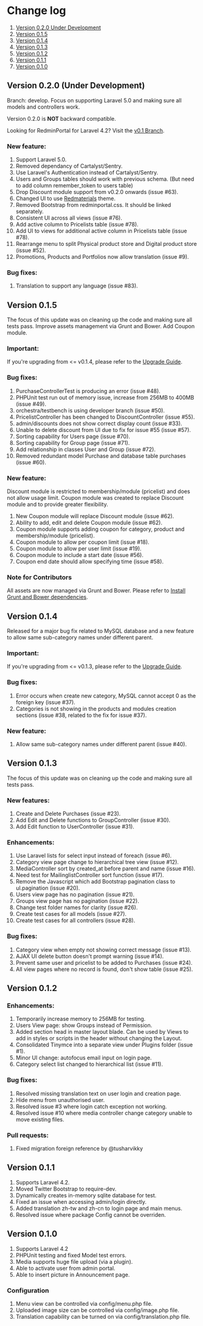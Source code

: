 # Change log

1. [Version 0.2.0 Under Development](#version-020-under-development)
2. [Version 0.1.5](#version-015)
3. [Version 0.1.4](#version-014)
4. [Version 0.1.3](#version-013)
5. [Version 0.1.2](#version-012)
6. [Version 0.1.1](#version-011)
7. [Version 0.1.0](#version-010)

## Version 0.2.0 (Under Development)
Branch: develop. Focus on supporting Laravel 5.0 and making sure all models and controllers work.

Version 0.2.0 is **NOT** backward compatible.

Looking for RedminPortal for Laravel 4.2? Visit the [v0.1 Branch](https://github.com/redooor/redminportal/tree/v0.1).

### New feature:
1. Support Laravel 5.0.
2. Removed dependancy of Cartalyst/Sentry.
3. Use Laravel's Authentication instead of Cartalyst/Sentry.
4. Users and Groups tables should work with previous schema. (But need to add column remember_token to users table)
5. Drop Discount module support from v0.2.0 onwards (issue #63).
6. Changed UI to use [Redmaterials](http://redmaterials.redooor.com) theme.
7. Removed Bootstrap from redminportal.css. It should be linked separately.
8. Consistent UI across all views (issue #76).
9. Add active column to Pricelists table (issue #78).
10. Add UI to views for additional active column in Pricelists table (issue #78).
11. Rearrange menu to split Physical product store and Digital product store (issue #52).
12. Promotions, Products and Portfolios now allow translation (issue #9).

### Bug fixes:
1. Translation to support any language (issue #83).

## Version 0.1.5
The focus of this update was on cleaning up the code and making sure all tests pass. Improve assets management via Grunt and Bower. Add Coupon module.

### Important:
If you're upgrading from <= v0.1.4, please refer to the [Upgrade Guide](#upgrade-guide).

### Bug fixes:
1. PurchaseControllerTest is producing an error (issue #48).
2. PHPUnit test run out of memory issue, increase from 256MB to 400MB (issue #49).
3. orchestra/testbench is using developer branch (issue #50).
4. PricelistController has been changed to DiscountController (issue #55).
5. admin/discounts does not show correct display count (issue #33).
6. Unable to delete discount from UI due to fix for issue #55 (issue #57).
7. Sorting capability for Users page (issue #70).
8. Sorting capability for Group page (issue #71).
9. Add relationship in classes User and Group (issue #72).
10. Removed redundant model Purchase and database table purchases (issue #60).

### New feature:
Discount module is restricted to membership/module (pricelist) and does not allow usage limit.
Coupon module was created to replace Discount module and to provide greater flexibility.

1. New Coupon module will replace Discount module (issue #62).
2. Ability to add, edit and delete Coupon module (issue #62).
3. Coupon module supports adding coupon for category, product and membership/module (pricelist).
4. Coupon module to allow per coupon limit (issue #18).
5. Coupon module to allow per user limit (issue #19).
6. Coupon module to include a start date (issue #56).
7. Coupon end date should allow specifying time (issue #58).

### Note for Contributors
All assets are now managed via Grunt and Bower. Please refer to [Install Grunt and Bower dependencies](#install-grunt-and-bower-dependencies).

## Version 0.1.4
Released for a major bug fix related to MySQL database and a new feature to allow same sub-category names under different parent.

### Important:
If you're upgrading from <= v0.1.3, please refer to the [Upgrade Guide](#upgrade-guide).

### Bug fixes:
1. Error occurs when create new category, MySQL cannot accept 0 as the foreign key (issue #37).
2. Categories is not showing in the products and modules creation sections (issue #38, related to the fix for issue #37).

### New feature:
1. Allow same sub-category names under different parent (issue #40).

## Version 0.1.3
The focus of this update was on cleaning up the code and making sure all tests pass.

### New features:
1. Create and Delete Purchases (issue #23).
2. Add Edit and Delete functions to GroupController (issue #30).
3. Add Edit function to UserController (issue #31).

### Enhancements:
1. Use Laravel lists for select input instead of foreach (issue #6).
2. Category view page change to hierarchical tree view (issue #12).
3. MediaController sort by created_at before parent and name (issue #16).
4. Need test for MailinglistController sort function (issue #17).
5. Remove the Javascript which add Bootstrap pagination class to ul.pagination (issue #20).
6. Users view page has no pagination (issue #21).
7. Groups view page has no pagination (issue #22).
8. Change test folder names for clarity (issue #26).
9. Create test cases for all models (issue #27).
10. Create test cases for all controllers (issue #28).

### Bug fixes:
1. Category view when empty not showing correct message (issue #13).
2. AJAX UI delete button doesn't prompt warning (issue #14).
3. Prevent same user and pricelist to be added to Purchases (issue #24).
4. All view pages where no record is found, don't show table (issue #25).

## Version 0.1.2

### Enhancements:
1. Temporarily increase memory to 256MB for testing.
2. Users View page: show Groups instead of Permission.
3. Added section head in master layout blade. Can be used by Views to add in styles or scripts in the header without changing the Layout.
4. Consolidated Tinymce into a separate view under Plugins folder (issue #1).
5. Minor UI change: autofocus email input on login page.
6. Category select list changed to hierarchical list (issue #11).

### Bug fixes:
1. Resolved missing translation text on user login and creation page.
2. Hide menu from unauthorised user.
3. Resolved issue #3 where login catch exception not working.
4. Resolved issue #10 where media controller change category unable to move existing files.

### Pull requests:
1. Fixed migration foreign reference by @tusharvikky

## Version 0.1.1
1. Supports Laravel 4.2.
2. Moved Twitter Bootstrap to require-dev.
3. Dynamically creates in-memory sqlite database for test.
4. Fixed an issue when accessing admin/login directly.
5. Added translation zh-tw and zh-cn to login page and main menus.
6. Resolved issue where package Config cannot be overriden.

## Version 0.1.0
1. Supports Laravel 4.2
2. PHPUnit testing and fixed Model test errors.
3. Media supports huge file upload (via a plugin).
4. Able to activate user from admin portal.
5. Able to insert picture in Announcement page.

### Configuration
1. Menu view can be controlled via config/menu.php file.
2. Uploaded image size can be controlled via config/image.php file.
3. Translation capability can be turned on via config/translation.php file.

